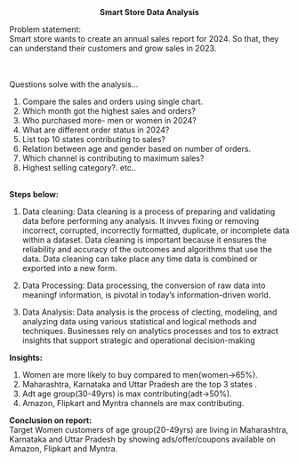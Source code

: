 <center><b>Smart Store Data Analysis</b></center>

Problem statement:<br>
Smart store wants to create an annual sales report for 2024. So that, they can understand their
customers and grow sales in 2023.<br><br><br>

Questions solve with the analysis...

 1. Compare the sales and orders using single chart.
 2. Which month got the highest sales and orders?
 3. Who purchased more- men or women in 2024?
 4. What are different order status in 2024?
 5. List top 10 states contributing to sales?
 6. Relation between age and gender based on number of orders.
 7. Which channel is contributing to maximum sales?
 8. Highest selling category?. etc..
<br><br>


<b>Steps below:</b>

1. Data cleaning: Data cleaning is a process of preparing and validating data before
performing any analysis. It invves fixing or removing incorrect, corrupted, incorrectly
formatted, duplicate, or incomplete data within a dataset. Data cleaning is important
because it ensures the reliability and accuracy of the outcomes and algorithms that use the
data. Data cleaning can take place any time data is combined or exported into a new form.

3. Data Processing: Data processing, the conversion of raw data into meaningf
information, is pivotal in today’s information-driven world.

4. Data Analysis: Data analysis is the process of clecting, modeling, and analyzing
data using various statistical and logical methods and techniques. Businesses rely on
analytics processes and tos to extract insights that support strategic and operational
decision-making

<b>Insights:</b><br>
1. Women are more likely to buy compared to men(women->65%).
2. Maharashtra, Karnataka and Uttar Pradesh are the top 3 states .
3. Adt age group(30-49yrs) is max contributing(adt->50%).
4. Amazon, Flipkart and Myntra channels are max contributing.<br>

<b>Conclusion on report:</b><br>
Target Women customers of age group(20-49yrs) are living in Maharashtra, Karnataka
and Uttar Pradesh by showing ads/offer/coupons available on Amazon, Flipkart and
Myntra.
